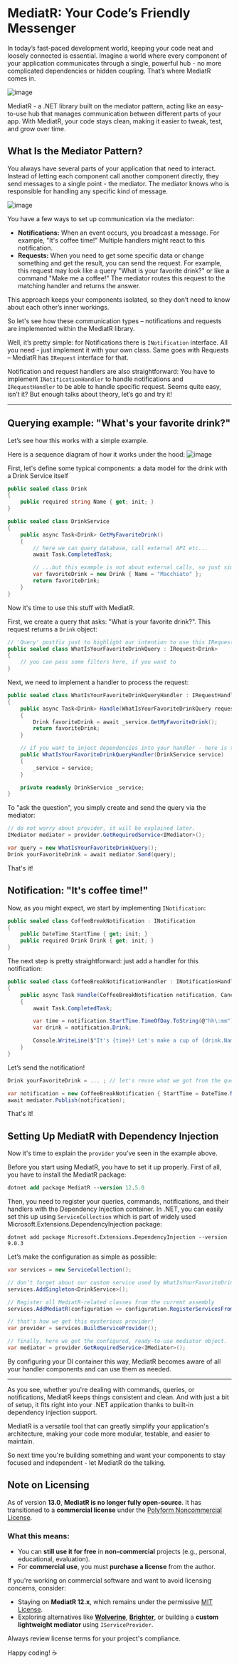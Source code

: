 # MediatR: Your Code’s Friendly Messenger

In today’s fast-paced development world, keeping your code neat and loosely connected is essential.
Imagine a world where every component of your application communicates through a single, powerful hub - no more complicated dependencies or hidden coupling.
That’s where MediatR comes in.

![image](https://github.com/user-attachments/assets/0a2dbb73-5a75-4e50-9029-01a1de6a263d)


MediatR - a .NET library built on the mediator pattern, acting like an easy-to-use hub that manages communication between different parts of your app. With MediatR, your code stays clean, making it easier to tweak, test, and grow over time.

## What Is the Mediator Pattern?

You always have several parts of your application that need to interact. Instead of letting each component call another component directly, they send messages to a single point - the mediator. The mediator knows who is responsible for handling any specific kind of message.

![image](https://github.com/user-attachments/assets/d3d4dc80-f2b3-4068-8e8a-e7c084c2cd94)

You have a few ways to set up communication via the mediator:
- **Notifications:** When an event occurs, you broadcast a message. For example, "It's coffee time!" Multiple handlers might react to this notification.
- **Requests:** When you need to get some specific data or change something and get the result, you can send the request. For example, this request may look like a query "What is your favorite drink?" or like a command "Make me a coffee!" The mediator routes this request to the matching handler and returns the answer. 


This approach keeps your components isolated, so they don’t need to know about each other’s inner workings. 

So let's see how these communication types – notifications and requests are implemented within the MediatR library. 

Well, it’s pretty simple: for Notifications there is `INotification` interface. All you need - just implement it with your own class. Same goes with Requests – MediatR has `IRequest` interface for that.  

Notification and request handlers are also straightforward: You have to implement `INotificationHandler` to handle notifications and `IRequestHandler` to be able to handle specific request. 
Seems quite easy, isn’t it? But enough talks about theory, let’s go and try it! 

---

## Querying example: "What's your favorite drink?"

Let’s see how this works with a simple example. 

Here is a sequence diagram of how it works under the hood:
![image](https://github.com/user-attachments/assets/3435646d-c7eb-468c-8c12-24d357839fcf)

First, let's define some typical components: a data model for the drink with a Drink Service itself

```c#
public sealed class Drink
{
    public required string Name { get; init; }
}

public sealed class DrinkService
{
    public async Task<Drink> GetMyFavoriteDrink()
    {
        // here we can query database, call external API etc...
        await Task.CompletedTask;

        // ...but this example is not about external calls, so just simply create one instance of Drink:
        var favoriteDrink = new Drink { Name = "Macchiato" };
        return favoriteDrink;
    }
}
```

Now it's time to use this stuff with MediatR.

First, we create a query that asks: "What is your favorite drink?". This request returns a `Drink` object:

```c#
// 'Query' postfix just to highlight our intention to use this IRequest implementation as a Query.  
public sealed class WhatIsYourFavoriteDrinkQuery : IRequest<Drink>
{
    // you can pass some filters here, if you want to
}
```

Next, we need to implement a handler to process the request:

```c#
public sealed class WhatIsYourFavoriteDrinkQueryHandler : IRequestHandler<WhatIsYourFavoriteDrinkQuery, Drink>
{
    public async Task<Drink> Handle(WhatIsYourFavoriteDrinkQuery request, CancellationToken cancellationToken)
    {
        Drink favoriteDrink = await _service.GetMyFavoriteDrink();
        return favoriteDrink;
    }

    // if you want to inject dependencies into your handler - here is the place for that:  
    public WhatIsYourFavoriteDrinkQueryHandler(DrinkService service)
    {
        _service = service;
    }

    private readonly DrinkService _service;
}
```

To "ask the question", you simply create and send the query via the mediator:

```c#
// do not worry about provider, it will be explained later.
IMediator mediator = provider.GetRequiredService<IMediator>();

var query = new WhatIsYourFavoriteDrinkQuery();
Drink yourFavoriteDrink = await mediator.Send(query);
```

That's it!

## Notification: "It's coffee time!"

Now, as you might expect, we start by implementing `INotification`:
```c#
public sealed class CoffeeBreakNotification : INotification
{
    public DateTime StartTime { get; init; }
    public required Drink Drink { get; init; }
}
```

The next step is pretty straightforward: just add a handler for this notification:

```c#
public sealed class CoffeeBreakNotificationHandler : INotificationHandler<CoffeeBreakNotification>
{
    public async Task Handle(CoffeeBreakNotification notification, CancellationToken cancellationToken)
    {
        await Task.CompletedTask;

        var time = notification.StartTime.TimeOfDay.ToString(@"hh\:mm");
        var drink = notification.Drink;

        Console.WriteLine($"It's {time}! Let's make a cup of {drink.Name} and take a break!");
    }
}
```

Let’s send the notification!
```c#
Drink yourFavoriteDrink = ... ; // let's reuse what we got from the query result

var notification = new CoffeeBreakNotification { StartTime = DateTime.Now, Drink = yourFavoriteDrink };
await mediator.Publish(notification);
```

That's it!    
## Setting Up MediatR with Dependency Injection

Now it's time to explain the `provider` you’ve seen in the example above.

Before you start using MediatR, you have to set it up properly.
First of all, you have to install the MediatR package:
```ps
dotnet add package MediatR --version 12.5.0
```

Then, you need to register your queries, commands, notifications, and their handlers with the Dependency Injection container.
In .NET, you can easily set this up using `ServiceCollection` which is part of widely used Microsoft.Extensions.DependencyInjection package:
```PS
dotnet add package Microsoft.Extensions.DependencyInjection --version 9.0.3
```

Let’s make the configuration as simple as possible:
```c#
var services = new ServiceCollection();

// don’t forget about our custom service used by WhatIsYourFavoriteDrinkQueryHandler
services.AddSingleton<DrinkService>();

// Register all MediatR-related classes from the current assembly
services.AddMediatR(configuration => configuration.RegisterServicesFromAssembly(typeof(Program).Assembly));

// that's how we get this mysterious provider!
var provider = services.BuildServiceProvider();

// finally, here we get the configured, ready-to-use mediator object. 
var mediator = provider.GetRequiredService<IMediator>();
```

By configuring your DI container this way, MediatR becomes aware of all your handler components and can use them as needed. 

---
As you see, whether you're dealing with commands, queries, or notifications, MediatR keeps things consistent and clean. And with just a bit of setup, it fits right into your .NET application thanks to built-in dependency injection support.

MediatR is a versatile tool that can greatly simplify your application's architecture, making your code more modular, testable, and easier to maintain.

So next time you're building something and want your components to stay focused and independent - let MediatR do the talking.

## Note on Licensing

As of version **13.0**, **MediatR is no longer fully open-source**. It has transitioned to a **commercial license** under the [Polyform Noncommercial License](https://polyformproject.org/licenses/noncommercial/1.0.0/).

### What this means:

- You can **still use it for free** in **non-commercial** projects (e.g., personal, educational, evaluation).
- For **commercial use**, you must **purchase a license** from the author.

If you're working on commercial software and want to avoid licensing concerns, consider:

- Staying on **MediatR 12.x**, which remains under the permissive [MIT License](https://github.com/jbogard/MediatR/blob/v12.1.1/LICENSE).
- Exploring alternatives like [**Wolverine**](https://wolverine.netlify.app/), [**Brighter**](https://github.com/BrighterCommand/Brighter), or building a **custom lightweight mediator** using `IServiceProvider`.

Always review license terms for your project's compliance.

Happy coding! ☕
